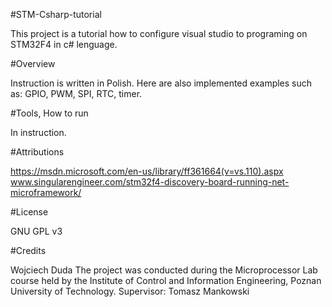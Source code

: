 #STM-Csharp-tutorial



This project is a tutorial how to configure visual studio to programing on STM32F4 in c# lenguage.

#Overview

Instruction is written in Polish. Here are also implemented examples such as: GPIO, PWM, SPI, RTC, timer.

#Tools, How to run 

In instruction.

#Attributions 

https://msdn.microsoft.com/en-us/library/ff361664(v=vs.110).aspx
www.singularengineer.com/stm32f4-discovery-board-running-net-microframework/

#License

GNU GPL v3

#Credits

Wojciech Duda
The project was conducted during the Microprocessor Lab course held by the Institute of Control and Information Engineering, Poznan University of Technology.
Supervisor: Tomasz Mankowski

